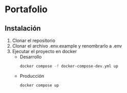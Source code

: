 # Portafolio

## Instalación
1. Clonar el repositorio
2. Clonar el archivo .env.example y renombrarlo a .env
2. Ejecutar el proyecto en docker
    - Desarrollo
        ```bash
        docker compose -f docker-compose-dev.yml up
        ```
    - Producción
        ```bash
        docker compose up
        ```



